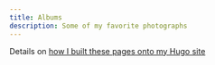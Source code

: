 ```yaml
---
title: Albums
description: Some of my favorite photographs
---
```

Details on [how I built these pages onto my Hugo site](/blog/adding-photo-galleries)
